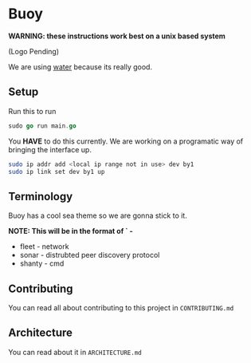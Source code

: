 # Buoy

**WARNING: these instructions work best on a unix based system**

(Logo Pending)

We are using [water](https://github.com/songgao/water) because its really good.

## Setup

Run this to run
``` go
sudo go run main.go
```

You **HAVE** to do this currently. We are working on a programatic way of bringing the interface up.
``` sh
sudo ip addr add <local ip range not in use> dev by1
sudo ip link set dev by1 up
```

## Terminology

Buoy has a cool sea theme so we are gonna stick to it.

**NOTE: This will be in the format of `<what we call it> - <term name>**
* fleet - network
* sonar - distrubted peer discovery protocol
* shanty - cmd

## Contributing
You can read all about contributing to this project in `CONTRIBUTING.md`

## Architecture
You can read about it in `ARCHITECTURE.md`
